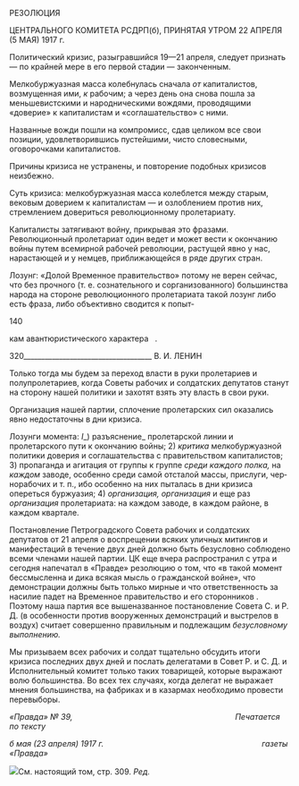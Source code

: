 РЕЗОЛЮЦИЯ

ЦЕНТРАЛЬНОГО КОМИТЕТА РСДРП(б), ПРИНЯТАЯ УТРОМ 22 АПРЕЛЯ (5 МАЯ) 1917 г.

Политический кризис, разыгравшийся 19—21 апреля, следует признать — по край­ней мере в его первой стадии — законченным.

Мелкобуржуазная масса колебнулась сначала _от_ капиталистов, возмущенная ими, _к_ рабочим; а через день она снова пошла за меньшевистскими и народническими вождя­ми, проводящими «доверие» к капиталистам и «соглашательство» с ними.

Названные вожди пошли на компромисс, сдав целиком все свои позиции, удовлетво­рившись пустейшими, чисто словесными, оговорочками капиталистов.

Причины кризиса не устранены, и повторение подобных кризисов неизбежно.

Суть кризиса: мелкобуржуазная масса колеблется между старым, вековым доверием к капиталистам — и озлоблением против них, стремлением довериться революционно­му пролетариату.

Капиталисты затягивают войну, прикрывая это фразами. Революционный пролета­риат один ведет и может вести к окончанию войны путем всемирной рабочей револю­ции, растущей явно у нас, нарастающей и у немцев, приближающейся в ряде других стран.

Лозунг: «Долой Временное правительство» потому не верен сейчас, что без прочно­го (т. е. сознательного и сорганизованного) большинства народа на стороне революци­онного пролетариата такой лозунг либо есть фраза, либо объективно сводится к попыт-

140

кам авантюристического характера   .

  

320____________________________________ В. И. ЛЕНИН

Только тогда мы будем за переход власти в руки пролетариев и полупролетариев, когда Советы рабочих и солдатских депутатов станут на сторону нашей политики и за­хотят взять эту власть в свои руки.

Организация нашей партии, сплочение пролетарских сил оказались явно недоста­точны в дни кризиса.

Лозунги момента: _I__) разъяснение_ пролетарской линии и пролетарского пути к окон­чанию войны; 2) _критика_ мелкобуржуазной политики доверия и соглашательства с правительством капиталистов; 3) пропаганда и агитация от группы к группе _среди ка­ждого полка,_ на _каждом_ заводе, особенно среди самой отсталой массы, прислуги, чер­норабочих и т. п., ибо особенно на них пыталась в дни кризиса опереться буржуазия; 4) _организация, организация_ и еще раз _организация_ пролетариата: на каждом заводе, в ка­ждом районе, в каждом квартале.

Постановление Петроградского Совета рабочих и солдатских депутатов от 21 апреля о воспрещении всяких уличных митингов и манифестаций в течение двух дней должно быть безусловно соблюдено всеми членами нашей партии. ЦК еще вчера распростра­нил с утра и сегодня напечатал в «Правде» резолюцию о том, что «в такой момент бес­смысленна и дика всякая мысль о гражданской войне», что демонстрации должны быть только мирные и что ответственность за насилие падет на Временное правительство и его сторонников . Поэтому наша партия все вышеназванное постановление Совета С. и Р. Д. (в особенности против вооруженных демонстраций и выстрелов в воздух) считает совершенно правильным и подлежащим _безусловному выполнению._

Мы призываем всех рабочих и солдат тщательно обсудить итоги кризиса последних двух дней и послать делегатами в Совет Р. и С. Д. и Исполнительный комитет только таких товарищей, которые выражают волю большинства. Во всех тех случаях, когда делегат не выражает мнения большинства, на фабриках и в казармах необходимо про­вести перевыборы.

_«Правда» № 39,                                                                          Печатается по тексту_

_б мая (23 апреля) 1917 г.                                                                        газеты «Правда»_

![](file:///C:/Users/bot32/AppData/Local/Temp/msohtmlclip1/01/clip_image001.png)См. настоящий том, стр. 309. _Ред._